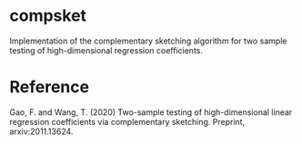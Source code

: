 # compsket
Implementation of the complementary sketching algorithm for two sample testing of high-dimensional regression coefficients. 


# Reference
Gao, F. and Wang, T. (2020) Two-sample testing of high-dimensional linear regression coefficients via complementary sketching. Preprint, arxiv:2011.13624.
